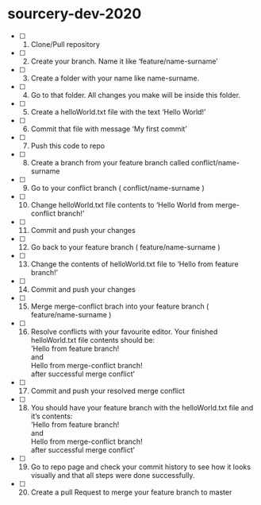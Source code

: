 <h1>sourcery-dev-2020</h1>

- [ ]  1. Clone/Pull repository
- [ ]  2. Create your branch. Name it like ‘feature/name-surname’
- [ ]  3. Create a folder with your name like name-surname.
- [ ]  4. Go to that folder. All changes you make will be inside this folder.
- [ ]  5. Create a helloWorld.txt file with the text ‘Hello World!’
- [ ]  6. Commit that file with message ‘My first commit’
- [ ]  7. Push this code to repo
- [ ]  8. Create a branch from your feature branch called conflict/name-surname
- [ ]  9. Go to your conflict branch ( conflict/name-surname )
- [ ]  10. Change helloWorld.txt file contents to ‘Hello World from merge-conflict branch!’
- [ ]  11. Commit and push your changes
- [ ]  12. Go back to your feature branch ( feature/name-surname )
- [ ]  13. Change the contents of helloWorld.txt file to ‘Hello from feature branch!’
- [ ]  14. Commit and push your changes
- [ ]  15. Merge merge-conflict brach into your feature branch ( feature/name-surname )
- [ ]  16. Resolve conflicts with your favourite editor. Your finished helloWorld.txt file contents should be:<br/>
  ’Hello from feature branch!<br/>
  and<br/>
  Hello from merge-conflict branch!<br/>
  after successful merge conflict’
- [ ]  17. Commit and push your resolved merge conflict
- [ ]  18. You should have your feature branch with the helloWorld.txt file and it’s contents:<br/>
  ’Hello from feature branch!<br/>
  and<br/>
  Hello from merge-conflict branch!<br/>
  after successful merge conflict’</li>
- [ ]  19. Go to repo page and check your commit history to see how it looks visually and that all steps were done successfully.</li>
- [ ]  20. Create a pull Request to merge your feature branch to master</li>
